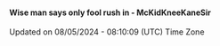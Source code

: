 #### Wise man says only fool rush in - McKidKneeKaneSir
Updated on 08/05/2024 - 08:10:09 (UTC) Time Zone
